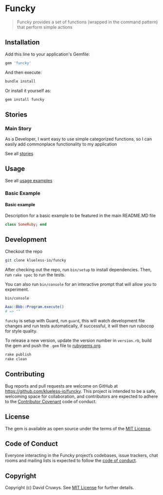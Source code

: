 # Funcky

> Funcky provides a set of functions (wrapped in the command pattern) that perform simple actions

## Installation

Add this line to your application's Gemfile:

```ruby
gem 'funcky'
```

And then execute:

```bash
bundle install
```

Or install it yourself as:

```bash
gem install funcky
```

## Stories

### Main Story

As a Developer, I want easy to use simple categorized functions, so I can easily add commonplace functionality to my application

See all [stories](./STORIES.md)

## Usage

See all [usage examples](./USAGE.md)

### Basic Example

#### Basic example

Description for a basic example to be featured in the main README.MD file

```ruby
class SomeRuby; end
```

## Development

Checkout the repo

```bash
git clone klueless-io/funcky
```

After checking out the repo, run `bin/setup` to install dependencies. Then, run `rake spec` to run the tests.

You can also run `bin/console` for an interactive prompt that will allow you to experiment.

```bash
bin/console

Aaa::Bbb::Program.execute()
# => ""
```

`funcky` is setup with Guard, run `guard`, this will watch development file changes and run tests automatically, if successful, it will then run rubocop for style quality.

To release a new version, update the version number in `version.rb`, build the gem and push the `.gem` file to [rubygems.org](https://rubygems.org).

```bash
rake publish
rake clean
```

## Contributing

Bug reports and pull requests are welcome on GitHub at https://github.com/klueless-io/funcky. This project is intended to be a safe, welcoming space for collaboration, and contributors are expected to adhere to the [Contributor Covenant](http://contributor-covenant.org) code of conduct.

## License

The gem is available as open source under the terms of the [MIT License](https://opensource.org/licenses/MIT).

## Code of Conduct

Everyone interacting in the Funcky project’s codebases, issue trackers, chat rooms and mailing lists is expected to follow the [code of conduct](https://github.com/klueless-io/funcky/blob/master/CODE_OF_CONDUCT.md).

## Copyright

Copyright (c) David Cruwys. See [MIT License](LICENSE.txt) for further details.
